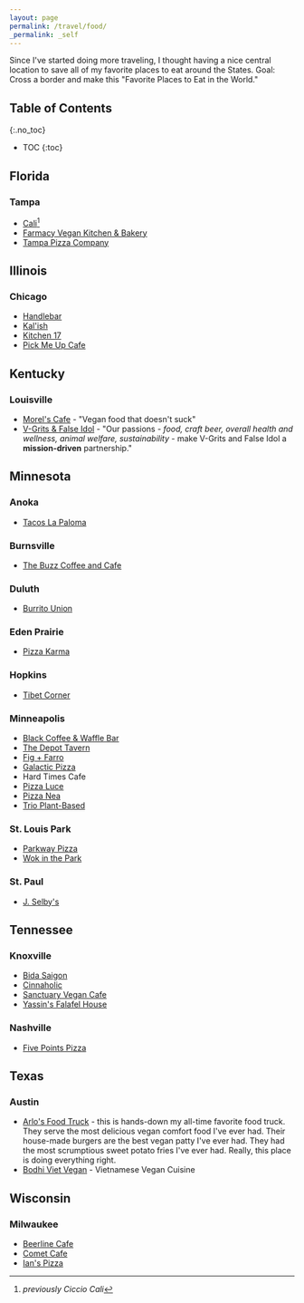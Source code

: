 ```yaml
---
layout: page
permalink: /travel/food/
_permalink: _self
---
```


Since I've started doing more traveling, I thought having a nice central
location to save all of my favorite places to eat around the States.
Goal: Cross a border and make this "Favorite Places to Eat in the World."

## Table of Contents
{:.no_toc}
* TOC
{:toc}

## Florida

### Tampa

* [Cali](https://www.eatatcali.com/)[^1]
* [Farmacy Vegan Kitchen & Bakery](https://farmacyvegankitchen.com/)
* [Tampa Pizza Company](https://tampapizzacompany.com/)

[^1]: *previously Ciccio Cali*
## Illinois

### Chicago

* [Handlebar](https://www.handlebarchicago.com/)
* [Kal'ish](https://www.kalishvegan.com/)
* [Kitchen 17](https://www.kitchen17.com/)
* [Pick Me Up Cafe](http://pmucafe.com/)

## Kentucky

### Louisville

* [Morel's Cafe](https://www.morelscafe.com/) \- "Vegan food that doesn't suck"
* [V-Grits & False Idol](https://www.vgrits.com/) \- "Our passions -
  *food, craft beer, overall health and wellness, animal welfare,
  sustainability* \- make V-Grits and False Idol a **mission-driven**
  partnership."

## Minnesota

### Anoka

* [Tacos La Paloma](https://tacoslapaloma.weebly.com/)

### Burnsville

* [The Buzz Coffee and Cafe](https://buzzcoffeeandcafe.com/)

### Duluth

* [Burrito Union](http://burritounion.com/)

### Eden Prairie

* [Pizza Karma](https://pizzakarma.com/)

### Hopkins

* [Tibet Corner](http://www.tibet-corner.com/)

### Minneapolis

* [Black Coffee & Waffle Bar](https://blackcoffeeandwaffle.com/)
* [The Depot Tavern](https://thedepottavern.com/)
* [Fig + Farro](https://www.figandfarro.com/)
* [Galactic Pizza](http://galacticpizza.com/)
* Hard Times Cafe
* [Pizza Luce](https://pizzaluce.com/)
* [Pizza Nea](http://www.pizzanea.com/)
* [Trio Plant-Based](https://www.trioplant-based.com/)

### St. Louis Park

* [Parkway Pizza](https://www.parkwaypizzamn.com/)
* [Wok in the Park](http://wokintheparkrestaurant.com/)

### St. Paul

* [J. Selby's](http://www.jselbys.com/)

## Tennessee

### Knoxville

* [Bida Saigon](https://www.bidasaigoncafe.com/)
* [Cinnaholic](https://www.cinnaholic.com/)
* [Sanctuary Vegan Cafe](http://sanctuaryvegancafe.net/)
* [Yassin's Falafel House](http://www.yassinsfalafelhouse.com/)

### Nashville

* [Five Points Pizza](https://fivepointspizza.com/)

## Texas

### Austin

* [Arlo's Food Truck](https://arloscurbside.com/) \- this is hands-down
  my all-time favorite food truck. They serve the most delicious vegan
  comfort food I've ever had. Their house-made burgers are the best
  vegan patty I've ever had. They had the most scrumptious sweet potato
  fries I've ever had. Really, this place is doing everything right.
* [Bodhi Viet Vegan](http://www.bodhivietvegan.com/) \- Vietnamese Vegan Cuisine

## Wisconsin

### Milwaukee

* [Beerline Cafe](http://www.beerlinecafe.com/)
* [Comet Cafe](https://www.thecometcafe.com/)
* [Ian's Pizza](https://ianspizza.com)
